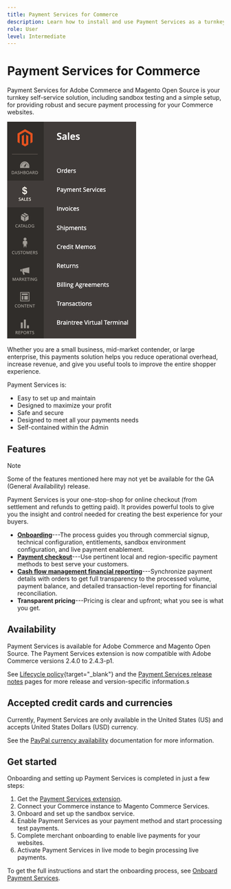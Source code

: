 ```yaml
---
title: Payment Services for Commerce
description: Learn how to install and use Payment Services as a turnkey, robust, and secure payment processing solution for your Adobe Commerce and Magento Open Source websites.
role: User
level: Intermediate
---
```

# Payment Services for Commerce

Payment Services for Adobe Commerce and Magento Open Source is your turnkey self-service solution, including sandbox testing and a simple setup, for providing robust and secure payment processing for your Commerce websites.

![Payment Services extension Admin view](assets/admin-view.png)

Whether you are a small business, mid-market contender, or large enterprise, this payments solution helps you reduce operational overhead, increase revenue, and give you useful tools to improve the entire shopper experience. 

Payment Services is:

* Easy to set up and maintain
* Designed to maximize your profit
* Safe and secure
* Designed to meet all your payments needs
* Self-contained within the Admin

## Features

>[!NOTE]
>
>Some of the features mentioned here may not yet be available for the GA (General Availability) release.

Payment Services is your one-stop-shop for online checkout (from settlement and refunds to getting paid). It provides powerful tools to give you the insight and control needed for creating the best experience for your buyers.

* [**Onboarding**](onboard-payments.md)---The process guides you through commercial signup, technical configuration, entitlements, sandbox environment configuration, and live payment enablement.
* [**Payment checkout**](configure-admin.md)---Use pertinent local and region-specific payment methods to best serve your customers.
* [**Cash flow management financial reporting**](financial-reporting.md)---Synchronize payment details with orders to get full transparency to the processed volume, payment balance, and detailed transaction-level reporting for financial reconciliation.
* **Transparent pricing**---Pricing is clear and upfront; what you see is what you get.

## Availability

Payment Services is available for Adobe Commerce and Magento Open Source. The Payment Services extension is now compatible with Adobe Commerce versions 2.4.0 to 2.4.3-p1.

See [Lifecycle policy](https://devdocs.magento.com/release/lifecycle-policy.html){target="_blank"} and the [Payment Services release notes](release-notes.md) pages for more release and version-specific information.s

## Accepted credit cards and currencies

Currently, Payment Services are only available in the United States (US) and accepts United States Dollars (USD) currency.

See the [PayPal currency availability](https://developer.paypal.com/docs/platforms/checkout/reference/country-availability-advanced-cards/) documentation for more information.

## Get started

Onboarding and setting up Payment Services is completed in just a few steps:

1. Get the [Payment Services extension](install.md).
1. Connect your Commerce instance to Magento Commerce Services.
1. Onboard and set up the sandbox service.
1. Enable Payment Services as your payment method and start processing test payments.
1. Complete merchant onboarding to enable live payments for your websites.
1. Activate Payment Services in live mode to begin processing live payments.

To get the full instructions and start the onboarding process, see [Onboard Payment Services](onboard-payments.md).
